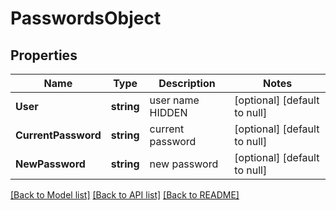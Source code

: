 # PasswordsObject

## Properties
Name | Type | Description | Notes
------------ | ------------- | ------------- | -------------
**User** | **string** | user name HIDDEN | [optional] [default to null]
**CurrentPassword** | **string** | current password | [optional] [default to null]
**NewPassword** | **string** | new password | [optional] [default to null]

[[Back to Model list]](../README.md#documentation-for-models) [[Back to API list]](../README.md#documentation-for-api-endpoints) [[Back to README]](../README.md)

